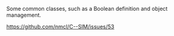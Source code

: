 Some common classes, such as a Boolean definition and object management.

https://github.com/nmcl/C--SIM/issues/53

